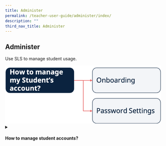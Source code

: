 ```yaml
---
title: Administer
permalink: /teacher-user-guide/administer/index/
description: ""
third_nav_title: Administer
---
```

<h2>Administer</h2>
<p>Use SLS to manage student usage.</p>
<img alt="Flow Administer" src="/images/2Teacher/Flow-Administer.png">

<details>
 <summary><h4>How to manage student accounts?</h4></summary>
<ul>
	<p>Onboarding</p>
  <li><a target="_blank" href="/teacher-user-guide/discover/about-resources/">Onboard New Students</a></li>
	<p>Password Settings</p>
  <li><a target="_blank" href="/teacher-user-guide/discover/communitygallery/">Reset Student Passwords for Classes</a></li>
  <li><a target="_blank" href="/teacher-user-guide/discover/add-existing-activities-from-resources/">Generate Two-Hour Temporary Password for Students</a></li>
</ul>
</details>